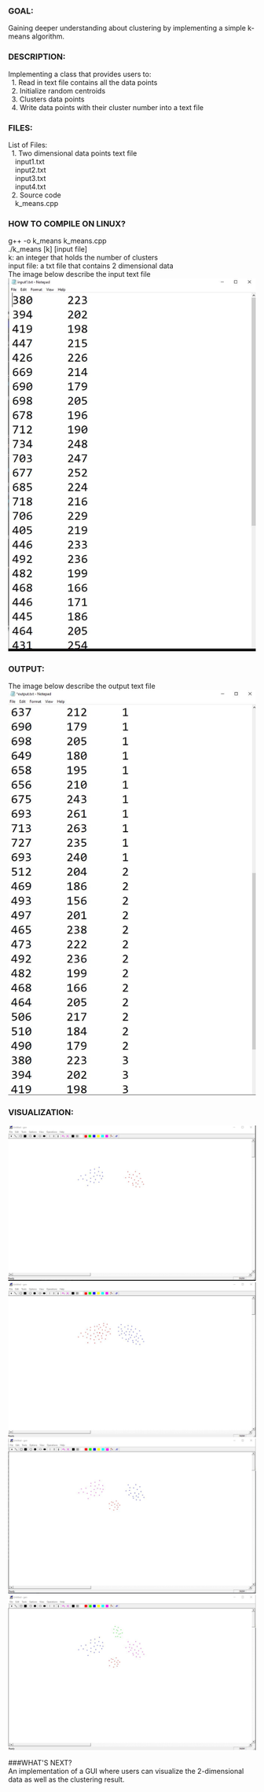 ### GOAL:
Gaining deeper understanding about clustering by implementing a simple k-means algorithm.</br> 
### DESCRIPTION:
Implementing a class that provides users to: </br> 
		&ensp;1. Read in text file contains all the data points </br> 
    &ensp;2. Initialize random centroids </br> 
    &ensp;3. Clusters data points</br> 
    &ensp;4. Write data points with their cluster number into a text file </br> 

### FILES:
List of Files: </br> 
    &ensp;1. Two dimensional data points text file </br> 
    &ensp;&ensp;input1.txt </br> 
    &ensp;&ensp;input2.txt </br> 
    &ensp;&ensp;input3.txt </br> 
    &ensp;&ensp;input4.txt </br> 
    &ensp;2. Source code </br> 
    &ensp;&ensp;k_means.cpp </br> 

### HOW TO COMPILE ON LINUX?
g++ -o k_means k_means.cpp </br> 
./k_means [k] [input file]</br> 
k: an integer that holds the number of clusters </br> 
input file: a txt file that contains 2 dimensional data </br> 
The image below describe the input text file </br> 
![ScreenShot](https://github.com/d-n155/K-means/blob/main/Images/input.JPG)


### OUTPUT:
The image below describe the output text file </br> 
![alt text](https://github.com/d-n155/K-means/blob/main/Images/output.JPG)

### VISUALIZATION: 
![ScreenShot](https://github.com/d-n155/K-means/blob/main/Images/input1.JPG)
![ScreenShot](https://github.com/d-n155/K-means/blob/main/Images/input2.JPG)
![ScreenShot](https://github.com/d-n155/K-means/blob/main/Images/input3.JPG)
![ScreenShot](https://github.com/d-n155/K-means/blob/main/Images/input4.JPG)

###WHAT'S NEXT? </br>
An implementation of a GUI where users can visualize the 2-dimensional data as well as the clustering result. 

